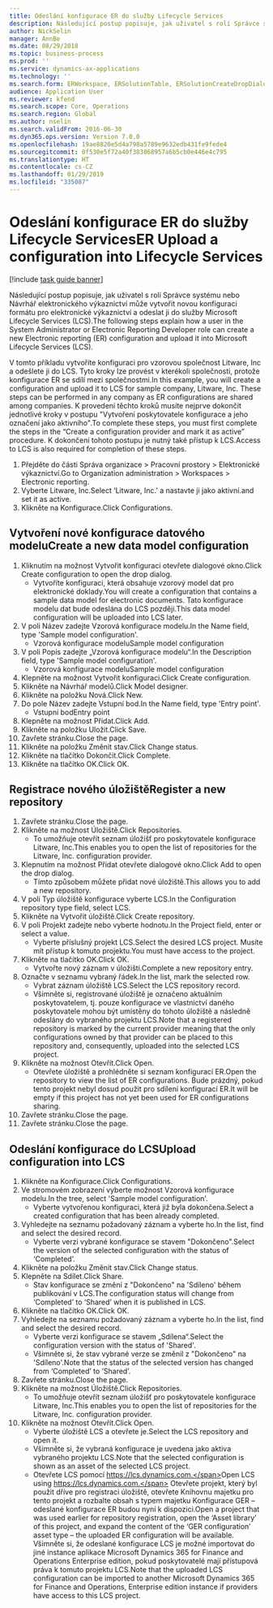 ```yaml
---
title: Odeslání konfigurace ER do služby Lifecycle Services
description: Následující postup popisuje, jak uživatel s rolí Správce systému nebo Návrhář elektronického výkaznictví může vytvořit novou konfiguraci formátu pro elektronické výkaznictví a odeslat ji do služby Microsoft Lifecycle Services (LCS).
author: NickSelin
manager: AnnBe
ms.date: 08/29/2018
ms.topic: business-process
ms.prod: ''
ms.service: dynamics-ax-applications
ms.technology: ''
ms.search.form: ERWorkspace, ERSolutionTable, ERSolutionCreateDropDialog, ERDataModelDesigner, ERDataModelContentsItemCreationDialog, ERSolutionRepositoryTable, ERSolutionRepositoryCreateDropDialog, ERSolutionImport
audience: Application User
ms.reviewer: kfend
ms.search.scope: Core, Operations
ms.search.region: Global
ms.author: nselin
ms.search.validFrom: 2016-06-30
ms.dyn365.ops.version: Version 7.0.0
ms.openlocfilehash: 19ae8820e5d4a798a5789e9632edb431fe9fede4
ms.sourcegitcommit: 0f530e5f72a40f383868957a6b5cb0e446e4c795
ms.translationtype: HT
ms.contentlocale: cs-CZ
ms.lasthandoff: 01/29/2019
ms.locfileid: "335087"
---
```

# <a name="er-upload-a-configuration-into-lifecycle-services"></a><span data-ttu-id="879e2-103">Odeslání konfigurace ER do služby Lifecycle Services</span><span class="sxs-lookup"><span data-stu-id="879e2-103">ER Upload a configuration into Lifecycle Services</span></span>

[!include [task guide banner](../../includes/task-guide-banner.md)]

<span data-ttu-id="879e2-104">Následující postup popisuje, jak uživatel s rolí Správce systému nebo Návrhář elektronického výkaznictví může vytvořit novou konfiguraci formátu pro elektronické výkaznictví a odeslat ji do služby Microsoft Lifecycle Services (LCS).</span><span class="sxs-lookup"><span data-stu-id="879e2-104">The following steps explain how a user in the System Administrator or Electronic Reporting Developer role can create a new Electronic reporting (ER) configuration and upload it into Microsoft Lifecycle Services (LCS).</span></span>

<span data-ttu-id="879e2-105">V tomto příkladu vytvoříte konfiguraci pro vzorovou společnost Litware, Inc a odešlete ji do LCS. Tyto kroky lze provést v kterékoli společnosti, protože konfigurace ER se sdílí mezi společnostmi.</span><span class="sxs-lookup"><span data-stu-id="879e2-105">In this example, you will create a configuration and upload it to LCS for sample company, Litware, Inc. These steps can be performed in any company as ER configurations are shared among companies.</span></span> <span data-ttu-id="879e2-106">K provedení těchto kroků musíte nejprve dokončit jednotlivé kroky v postupu "Vytvoření poskytovatele konfigurace a jeho označení jako aktivního".</span><span class="sxs-lookup"><span data-stu-id="879e2-106">To complete these steps, you must first complete the steps in the “Create a configuration provider and mark it as active” procedure.</span></span> <span data-ttu-id="879e2-107">K dokončení tohoto postupu je nutný také přístup k LCS.</span><span class="sxs-lookup"><span data-stu-id="879e2-107">Access to LCS is also required for completion of these steps.</span></span>

1. <span data-ttu-id="879e2-108">Přejděte do části Správa organizace > Pracovní prostory > Elektronické výkaznictví.</span><span class="sxs-lookup"><span data-stu-id="879e2-108">Go to Organization administration > Workspaces > Electronic reporting.</span></span>
2. <span data-ttu-id="879e2-109">Vyberte Litware, Inc.</span><span class="sxs-lookup"><span data-stu-id="879e2-109">Select ‘Litware, Inc.’</span></span> <span data-ttu-id="879e2-110">a nastavte ji jako aktivní.</span><span class="sxs-lookup"><span data-stu-id="879e2-110">and set it as active.</span></span>
3. <span data-ttu-id="879e2-111">Klikněte na Konfigurace.</span><span class="sxs-lookup"><span data-stu-id="879e2-111">Click Configurations.</span></span>

## <a name="create-a-new-data-model-configuration"></a><span data-ttu-id="879e2-112">Vytvoření nové konfigurace datového modelu</span><span class="sxs-lookup"><span data-stu-id="879e2-112">Create a new data model configuration</span></span>
1. <span data-ttu-id="879e2-113">Kliknutím na možnost Vytvořit konfiguraci otevřete dialogové okno.</span><span class="sxs-lookup"><span data-stu-id="879e2-113">Click Create configuration to open the drop dialog.</span></span>
    * <span data-ttu-id="879e2-114">Vytvoříte konfiguraci, která obsahuje vzorový model dat pro elektronické doklady.</span><span class="sxs-lookup"><span data-stu-id="879e2-114">You will create a configuration that contains a sample data model for electronic documents.</span></span> <span data-ttu-id="879e2-115">Tato konfigurace modelu dat bude odeslána do LCS později.</span><span class="sxs-lookup"><span data-stu-id="879e2-115">This data model configuration will be uploaded into LCS later.</span></span>  
2. <span data-ttu-id="879e2-116">V poli Název zadejte Vzorová konfigurace modelu.</span><span class="sxs-lookup"><span data-stu-id="879e2-116">In the Name field, type 'Sample model configuration'.</span></span>
    * <span data-ttu-id="879e2-117">Vzorová konfigurace modelu</span><span class="sxs-lookup"><span data-stu-id="879e2-117">Sample model configuration</span></span>  
3. <span data-ttu-id="879e2-118">V poli Popis zadejte „Vzorová konfigurace modelu“.</span><span class="sxs-lookup"><span data-stu-id="879e2-118">In the Description field, type 'Sample model configuration'.</span></span>
    * <span data-ttu-id="879e2-119">Vzorová konfigurace modelu</span><span class="sxs-lookup"><span data-stu-id="879e2-119">Sample model configuration</span></span>  
4. <span data-ttu-id="879e2-120">Klepněte na možnost Vytvořit konfiguraci.</span><span class="sxs-lookup"><span data-stu-id="879e2-120">Click Create configuration.</span></span>
5. <span data-ttu-id="879e2-121">Klikněte na Návrhář modelů.</span><span class="sxs-lookup"><span data-stu-id="879e2-121">Click Model designer.</span></span>
6. <span data-ttu-id="879e2-122">Klikněte na položku Nová.</span><span class="sxs-lookup"><span data-stu-id="879e2-122">Click New.</span></span>
7. <span data-ttu-id="879e2-123">Do pole Název zadejte Vstupní bod.</span><span class="sxs-lookup"><span data-stu-id="879e2-123">In the Name field, type 'Entry point'.</span></span>
    * <span data-ttu-id="879e2-124">Vstupní bod</span><span class="sxs-lookup"><span data-stu-id="879e2-124">Entry point</span></span>  
8. <span data-ttu-id="879e2-125">Klepněte na možnost Přidat.</span><span class="sxs-lookup"><span data-stu-id="879e2-125">Click Add.</span></span>
9. <span data-ttu-id="879e2-126">Klikněte na položku Uložit.</span><span class="sxs-lookup"><span data-stu-id="879e2-126">Click Save.</span></span>
10. <span data-ttu-id="879e2-127">Zavřete stránku.</span><span class="sxs-lookup"><span data-stu-id="879e2-127">Close the page.</span></span>
11. <span data-ttu-id="879e2-128">Klikněte na položku Změnit stav.</span><span class="sxs-lookup"><span data-stu-id="879e2-128">Click Change status.</span></span>
12. <span data-ttu-id="879e2-129">Klikněte na tlačítko Dokončit.</span><span class="sxs-lookup"><span data-stu-id="879e2-129">Click Complete.</span></span>
13. <span data-ttu-id="879e2-130">Klikněte na tlačítko OK.</span><span class="sxs-lookup"><span data-stu-id="879e2-130">Click OK.</span></span>

## <a name="register-a-new--repository"></a><span data-ttu-id="879e2-131">Registrace nového úložiště</span><span class="sxs-lookup"><span data-stu-id="879e2-131">Register a new  repository</span></span>
1. <span data-ttu-id="879e2-132">Zavřete stránku.</span><span class="sxs-lookup"><span data-stu-id="879e2-132">Close the page.</span></span>
2. <span data-ttu-id="879e2-133">Klikněte na možnost Úložiště.</span><span class="sxs-lookup"><span data-stu-id="879e2-133">Click Repositories.</span></span>
    * <span data-ttu-id="879e2-134">To umožňuje otevřít seznam úložišť pro poskytovatele konfigurace Litware, Inc.</span><span class="sxs-lookup"><span data-stu-id="879e2-134">This enables you to open the list of repositories for the Litware, Inc. configuration provider.</span></span>  
3. <span data-ttu-id="879e2-135">Klepnutím na možnost Přidat otevřete dialogové okno.</span><span class="sxs-lookup"><span data-stu-id="879e2-135">Click Add to open the drop dialog.</span></span>
    * <span data-ttu-id="879e2-136">Tímto způsobem můžete přidat nové úložiště.</span><span class="sxs-lookup"><span data-stu-id="879e2-136">This allows you to add a new repository.</span></span>  
4. <span data-ttu-id="879e2-137">V poli Typ úložiště konfigurace vyberte LCS.</span><span class="sxs-lookup"><span data-stu-id="879e2-137">In the Configuration repository type field, select LCS.</span></span>
5. <span data-ttu-id="879e2-138">Klikněte na Vytvořit úložiště.</span><span class="sxs-lookup"><span data-stu-id="879e2-138">Click Create repository.</span></span>
6. <span data-ttu-id="879e2-139">V poli Projekt zadejte nebo vyberte hodnotu.</span><span class="sxs-lookup"><span data-stu-id="879e2-139">In the Project field, enter or select a value.</span></span>
    * <span data-ttu-id="879e2-140">Vyberte příslušný projekt LCS.</span><span class="sxs-lookup"><span data-stu-id="879e2-140">Select the desired LCS project.</span></span> <span data-ttu-id="879e2-141">Musíte mít přístup k tomuto projektu.</span><span class="sxs-lookup"><span data-stu-id="879e2-141">You must have access to the project.</span></span>  
7. <span data-ttu-id="879e2-142">Klikněte na tlačítko OK.</span><span class="sxs-lookup"><span data-stu-id="879e2-142">Click OK.</span></span>
    * <span data-ttu-id="879e2-143">Vytvořte nový záznam v úložišti.</span><span class="sxs-lookup"><span data-stu-id="879e2-143">Complete a new repository entry.</span></span>  
8. <span data-ttu-id="879e2-144">Označte v seznamu vybraný řádek.</span><span class="sxs-lookup"><span data-stu-id="879e2-144">In the list, mark the selected row.</span></span>
    * <span data-ttu-id="879e2-145">Vybrat záznam úložiště LCS.</span><span class="sxs-lookup"><span data-stu-id="879e2-145">Select the LCS repository record.</span></span>  
    * <span data-ttu-id="879e2-146">Všimněte si, registrované úložiště je označeno aktuálním poskytovatelem, tj. pouze konfigurace ve vlastnictví daného poskytovatele mohou být umístěny do tohoto úložiště a následně odeslány do vybraného projektu LCS.</span><span class="sxs-lookup"><span data-stu-id="879e2-146">Note that a registered repository is marked by the current provider meaning that the only configurations owned by that provider can be placed to this repository and, consequently, uploaded into the selected LCS project.</span></span>  
9. <span data-ttu-id="879e2-147">Klikněte na možnost Otevřít.</span><span class="sxs-lookup"><span data-stu-id="879e2-147">Click Open.</span></span>
    * <span data-ttu-id="879e2-148">Otevřete úložiště a prohlédněte si seznam konfigurací ER.</span><span class="sxs-lookup"><span data-stu-id="879e2-148">Open the repository to view the list of ER configurations.</span></span> <span data-ttu-id="879e2-149">Bude prázdný, pokud tento projekt nebyl dosud použit pro sdílení konfigurací ER.</span><span class="sxs-lookup"><span data-stu-id="879e2-149">It will be empty if this project has not yet been used for ER configurations sharing.</span></span>  
10. <span data-ttu-id="879e2-150">Zavřete stránku.</span><span class="sxs-lookup"><span data-stu-id="879e2-150">Close the page.</span></span>
11. <span data-ttu-id="879e2-151">Zavřete stránku.</span><span class="sxs-lookup"><span data-stu-id="879e2-151">Close the page.</span></span>

## <a name="upload-configuration-into-lcs"></a><span data-ttu-id="879e2-152">Odeslání konfigurace do LCS</span><span class="sxs-lookup"><span data-stu-id="879e2-152">Upload configuration into LCS</span></span>
1. <span data-ttu-id="879e2-153">Klikněte na Konfigurace.</span><span class="sxs-lookup"><span data-stu-id="879e2-153">Click Configurations.</span></span>
2. <span data-ttu-id="879e2-154">Ve stromovém zobrazení vyberte možnost Vzorová konfigurace modelu.</span><span class="sxs-lookup"><span data-stu-id="879e2-154">In the tree, select 'Sample model configuration'.</span></span>
    * <span data-ttu-id="879e2-155">Vyberte vytvořenou konfiguraci, která již byla dokončena.</span><span class="sxs-lookup"><span data-stu-id="879e2-155">Select a created configuration that has been already completed.</span></span>  
3. <span data-ttu-id="879e2-156">Vyhledejte na seznamu požadovaný záznam a vyberte ho.</span><span class="sxs-lookup"><span data-stu-id="879e2-156">In the list, find and select the desired record.</span></span>
    * <span data-ttu-id="879e2-157">Vyberte verzi vybrané konfigurace se stavem "Dokončeno".</span><span class="sxs-lookup"><span data-stu-id="879e2-157">Select the version of the selected configuration with the status of ‘Completed’.</span></span>  
4. <span data-ttu-id="879e2-158">Klikněte na položku Změnit stav.</span><span class="sxs-lookup"><span data-stu-id="879e2-158">Click Change status.</span></span>
5. <span data-ttu-id="879e2-159">Klepněte na Sdílet.</span><span class="sxs-lookup"><span data-stu-id="879e2-159">Click Share.</span></span>
    * <span data-ttu-id="879e2-160">Stav konfigurace se změní z "Dokončeno" na 'Sdíleno' během publikování v LCS.</span><span class="sxs-lookup"><span data-stu-id="879e2-160">The configuration status will change from ‘Completed’ to ‘Shared’ when it is published in LCS.</span></span>  
6. <span data-ttu-id="879e2-161">Klikněte na tlačítko OK.</span><span class="sxs-lookup"><span data-stu-id="879e2-161">Click OK.</span></span>
7. <span data-ttu-id="879e2-162">Vyhledejte na seznamu požadovaný záznam a vyberte ho.</span><span class="sxs-lookup"><span data-stu-id="879e2-162">In the list, find and select the desired record.</span></span>
    * <span data-ttu-id="879e2-163">Vyberte verzi konfigurace se stavem „Sdílena“.</span><span class="sxs-lookup"><span data-stu-id="879e2-163">Select the configuration version with the status of 'Shared'.</span></span>  
    * <span data-ttu-id="879e2-164">Všimněte si, že stav vybrané verze se změnil z "Dokončeno" na 'Sdíleno'.</span><span class="sxs-lookup"><span data-stu-id="879e2-164">Note that the status of the selected version has changed from ‘Completed’ to ‘Shared’.</span></span>  
8. <span data-ttu-id="879e2-165">Zavřete stránku.</span><span class="sxs-lookup"><span data-stu-id="879e2-165">Close the page.</span></span>
9. <span data-ttu-id="879e2-166">Klikněte na možnost Úložiště.</span><span class="sxs-lookup"><span data-stu-id="879e2-166">Click Repositories.</span></span>
    * <span data-ttu-id="879e2-167">To umožňuje otevřít seznam úložišť pro poskytovatele konfigurace Litware, Inc.</span><span class="sxs-lookup"><span data-stu-id="879e2-167">This enables you to open the list of repositories for the Litware, Inc. configuration provider.</span></span>  
10. <span data-ttu-id="879e2-168">Klikněte na možnost Otevřít.</span><span class="sxs-lookup"><span data-stu-id="879e2-168">Click Open.</span></span>
    * <span data-ttu-id="879e2-169">Vyberte úložiště LCS a otevřete je.</span><span class="sxs-lookup"><span data-stu-id="879e2-169">Select the LCS repository and open it.</span></span>  
    * <span data-ttu-id="879e2-170">Všimněte si, že vybraná konfigurace je uvedena jako aktiva vybraného projektu LCS.</span><span class="sxs-lookup"><span data-stu-id="879e2-170">Note that the selected configuration is shown as an asset of the selected LCS project.</span></span>  
    * <span data-ttu-id="879e2-171">Otevřete LCS pomocí https://lcs.dynamics.com.</span><span class="sxs-lookup"><span data-stu-id="879e2-171">Open LCS using https://lcs.dynamics.com.</span></span> <span data-ttu-id="879e2-172">Otevřete projekt, který byl použit dříve pro registraci úložiště, otevřete Knihovnu majetku pro tento projekt a rozbalte obsah s typem majetku Konfigurace GER – odeslané konfigurace ER budou nyní k dispozici.</span><span class="sxs-lookup"><span data-stu-id="879e2-172">Open a project that was used earlier for repository registration, open the ‘Asset library’ of this project, and expand the content of the ‘GER configuration’ asset type – the uploaded ER configuration will be available.</span></span> <span data-ttu-id="879e2-173">Všimněte si, že odeslané konfigurace LCS je možné importovat do jiné instance aplikace Microsoft Dynamics 365 for Finance and Operations Enterprise edition, pokud poskytovatelé mají přístupová práva k tomuto projektu LCS.</span><span class="sxs-lookup"><span data-stu-id="879e2-173">Note that the uploaded LCS configuration can be imported to another Microsoft Dynamics 365 for Finance and Operations, Enterprise edition instance if providers have access to this LCS project.</span></span>  

